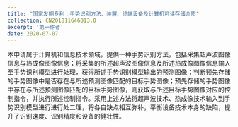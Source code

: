 ```yaml
---
title: "国家发明专利：手势识别方法、装置、终端设备及计算机可读存储介质"
collection: CN201811646013.0
excerpt: '第一作者'
date: 2020-07-07
---
```


本申请属于计算机和信息技术领域，提供一种手势识别方法，包括采集超声波图像信息与热成像图像信息；将采集的所述超声波图像信息及所述热成像图像信息输入至手势识别模型进行处理，获得所述手势识别模型输出的预测图像；判断预先存储的手势图像中是否存在与所述预测图像匹配的目标手势图像；预先存储的手势图像中存在与所述预测图像匹配的目标手势图像，则获取与所述目标手势图像对应的控制指令，并执行所述控制指令。采用上述方法将超声波技术、热成像技术输入到手势识别模型进行进行处二理，将各自缺点相互弥补，平衡设备技术本身的缺陷，提升了识别速度、识别精度和设备的健壮性。
